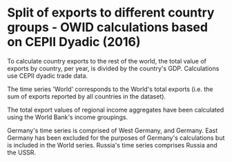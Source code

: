 # Split of exports to different country groups - OWID calculations based on CEPII Dyadic (2016)

To calculate country exports to the rest of the world, the total value of exports by country, per year, is divided by the country's GDP. Calculations use CEPII dyadic trade data.

The time series 'World' corresponds to the World's total exports (i.e. the sum of exports reported by all countries in the dataset).

The total export values of regional income aggregates have been calculated using the World Bank's income groupings.

Germany's time series is comprised of West Germany, and Germany. East Germany has been excluded for the purposes of Germany's calculations but is included in the World series.
Russia's time series comprises Russia and the USSR. 